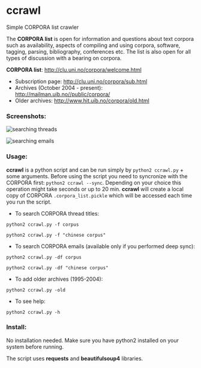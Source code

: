 # ccrawl
Simple CORPORA list crawler

The **CORPORA list** is open for information and questions about text corpora such as availability, aspects of compiling and using corpora, software, tagging, parsing, bibliography, conferences etc. The list is also open for all types of discussion with a bearing on corpora.

**CORPORA list**: http://clu.uni.no/corpora/welcome.html

- Subscription page: http://clu.uni.no/corpora/sub.html
- Archives (October 2004 - present): http://mailman.uib.no//public/corpora/
- Older archives: http://www.hit.uib.no/corpora/old.html

### Screenshots:
![](http://i.imgur.com/oD1Vjqh.png "searching threads")

![](http://i.imgur.com/GwCmUDx.png "searching emails") 

### Usage:
**ccrawl** is a python script and can be run simply by `python2 ccrawl.py` + some arguments.
Before using the script you need to syncronize with the CORPORA first: `python2 ccrawl --sync`.
Depending on your choice this operation might take seconds or up to 20 min. **ccrawl** will create a local copy of CORPORA `.corpora_list.pickle` which will be accessed each time you run the script. 

- To search CORPORA thread titles: 
```
python2 ccrawl.py -f corpus
```
```
python2 ccrawl.py -f "chinese corpus"
```
- To search CORPORA emails (available only if you performed deep sync):
```
python2 ccrawl.py -df corpus
``` 
```
python2 ccrawl.py -df "chinese corpus"
```

- To add older archives (1995-2004): 
```
python2 ccrawl.py -old
```
- To see help: 
```
python2 ccrawl.py -h
```

### Install:
No installation needed.
Make sure you have python2 installed on your system before running.

The script uses **requests** and **beautifulsoup4** libraries.

